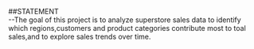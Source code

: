 ##STATEMENT                                                              
--The goal of this project is to analyze superstore sales data to identify which regions,customers and product categories contribute most to toal sales,and to explore sales trends over time.
